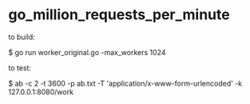 # go_million_requests_per_minute

to build:

$ go run worker_original.go -max_workers 1024

to test:

$ ab -c 2 -t 3600 -p ab.txt -T 'application/x-www-form-urlencoded' -k 127.0.0.1:8080/work
